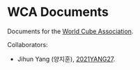 # WCA Documents

Documents for the [World Cube Association](http://www.worldcubeassociation.org/).

Collaborators:

 * Jihun Yang (양지훈), [2021YANG27](https://www.worldcubeassociation.org/persons/2021YANG27).

